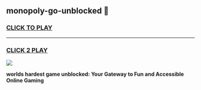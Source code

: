 
## monopoly-go-unblocked 👋
<h3>
<a href="https://premium.freeplayer.one?title=monopoly-go-unblocked&ref=14F">CLICK TO PLAY</a></h3>
<hr>

<h3>
<a href="https://premium.freeplayer.one?title=monopoly-go-unblocked&ref=14F">CLICK 2 PLAY</a>
  
</h3>

<a href="https://premium.freeplayer.one?title=monopoly-go-unblocked&ref=12F/"><img src="https://clearcache.store/games.png"></a>


**worlds hardest game unblocked: Your Gateway to Fun and Accessible Online Gaming**
